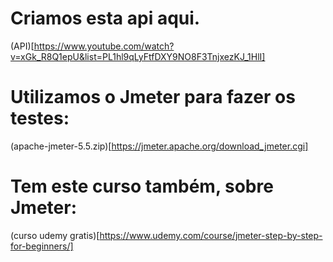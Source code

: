 # Criamos esta api aqui.

(API)[https://www.youtube.com/watch?v=xGk_R8Q1epU&list=PL1hl9qLyFtfDXY9NO8F3TnjxezKJ_1HlI]

# Utilizamos o Jmeter para fazer os testes:

(apache-jmeter-5.5.zip)[https://jmeter.apache.org/download_jmeter.cgi]

# Tem este curso também, sobre Jmeter:

(curso udemy gratis)[https://www.udemy.com/course/jmeter-step-by-step-for-beginners/]
